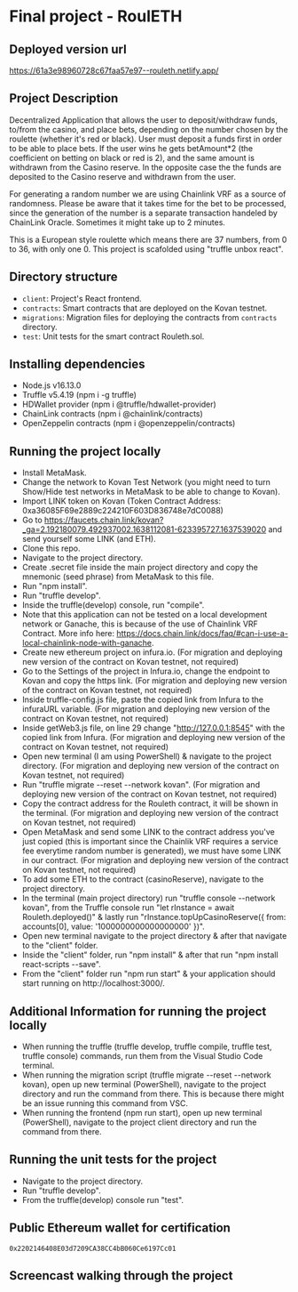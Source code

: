 # Final project - RoulETH

## Deployed version url

https://61a3e98960728c67faa57e97--rouleth.netlify.app/

## Project Description

Decentralized Application that allows the user to deposit/withdraw funds, to/from the casino, and place bets, depending on the number chosen by the roulette (whether it's red or black).
User must deposit a funds first in order to be able to place bets. 
If the user wins he gets betAmount*2 (the coefficient on betting on black or red is 2), and the same amount is withdrawn from the Casino reserve. 
In the opposite case the the funds are deposited to the Casino reserve and withdrawn from the user.

For generating a random number we are using Chainlink VRF as a source of randomness.
Please be aware that it takes time for the bet to be processed, since the generation of the number is a separate transaction handeled by ChainLink Oracle. 
Sometimes it might take up to 2 minutes.

This is a European style roulette which means there are 37 numbers, from 0 to 36, with only one 0.
This project is scafolded using "truffle unbox react".

## Directory structure

- `client`: Project's React frontend.
- `contracts`: Smart contracts that are deployed on the Kovan testnet.
- `migrations`: Migration files for deploying the contracts from `contracts` directory.
- `test`: Unit tests for the smart contract Rouleth.sol.

## Installing dependencies

- Node.js v16.13.0
- Truffle v5.4.19 (npm i -g truffle)
- HDWallet provider (npm i @truffle/hdwallet-provider)
- ChainLink contracts (npm i @chainlink/contracts)
- OpenZeppelin contracts (npm i @openzeppelin/contracts)

## Running the project locally

- Install MetaMask.
- Change the network to Kovan Test Network (you might need to turn Show/Hide test networks in MetaMask to be able to change to Kovan).
- Import LINK token on Kovan (Token Contract Address: 0xa36085F69e2889c224210F603D836748e7dC0088)
- Go to https://faucets.chain.link/kovan?_ga=2.192180079.492937002.1638112081-623395727.1637539020 and send yourself some LINK (and ETH).
- Clone this repo.
- Navigate to the project directory.
- Create .secret file inside the main project directory and copy the mnemonic (seed phrase) from MetaMask to this file.
- Run "npm install".
- Run "truffle develop".
- Inside the truffle(develop) console, run "compile".
- Note that this application can not be tested on a local development network or Ganache, this is because of the use of Chainlink VRF Contract. More info here: https://docs.chain.link/docs/faq/#can-i-use-a-local-chainlink-node-with-ganache.
- Create new ethereum project on infura.io. (For migration and deploying new version of the contract on Kovan testnet, not required)
- Go to the Settings of the project in Infura.io, change the endpoint to Kovan and copy the https link. (For migration and deploying new version of the contract on Kovan testnet, not required)
- Inside truffle-config.js file, paste the copied link from Infura to the infuraURL variable. (For migration and deploying new version of the contract on Kovan testnet, not required)
- Inside getWeb3.js file, on line 29 change "http://127.0.0.1:8545" with the copied link from Infura. (For migration and deploying new version of the contract on Kovan testnet, not required)
- Open new terminal (I am using PowerShell) & navigate to the project directory. (For migration and deploying new version of the contract on Kovan testnet, not required)
- Run "truffle migrate --reset --network kovan". (For migration and deploying new version of the contract on Kovan testnet, not required)
- Copy the contract address for the Rouleth contract, it will be shown in the terminal. (For migration and deploying new version of the contract on Kovan testnet, not required)
- Open MetaMask and send some LINK to the contract address you've just copied (this is important since the Chainlik VRF requires a service fee everytime random number is generated), we must have some LINK in our contract. (For migration and deploying new version of the contract on Kovan testnet, not required)
- To add some ETH to the contract (casinoReserve), navigate to the project directory.
- In the terminal (main project directory) run "truffle console --network kovan", from the Truffle console run "let rInstance = await Rouleth.deployed()" & lastly run "rInstance.topUpCasinoReserve({ from: accounts[0], value: '1000000000000000000' })".
- Open new terminal navigate to the project directory & after that navigate to the "client" folder.
- Inside the "client" folder, run "npm install" & after that run "npm install react-scripts --save".
- From the "client" folder run "npm run start" & your application should start running on http://localhost:3000/.

## Additional Information for running the project locally

- When running the truffle (truffle develop, truffle compile, truffle test, truffle console) commands, run them from the Visual Studio Code terminal.
- When running the migration script (truffle migrate --reset --network kovan), open up new terminal (PowerShell), navigate to the project directory and run the command from there. This is because there might be an issue running this command from VSC.
- When running the frontend (npm run start), open up new terminal (PowerShell), navigate to the project client directory and run the command from there.

## Running the unit tests for the project

 - Navigate to the project directory.
 - Run "truffle develop".
 - From the truffle(develop) console run "test".

## Public Ethereum wallet for certification

`0x2202146408E03d7209CA38CC4bB060Ce6197Cc01`

## Screencast walking through the project


